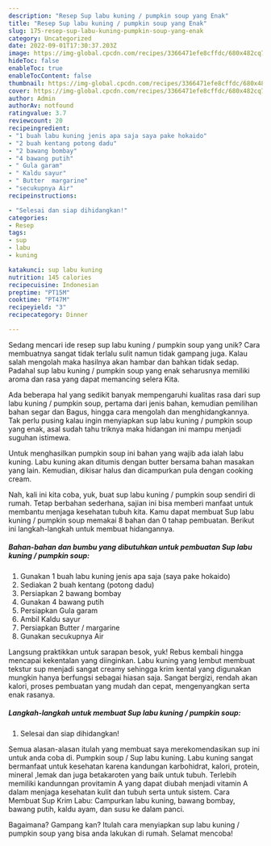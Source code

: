 ```yaml
---
description: "Resep Sup labu kuning / pumpkin soup yang Enak"
title: "Resep Sup labu kuning / pumpkin soup yang Enak"
slug: 175-resep-sup-labu-kuning-pumpkin-soup-yang-enak
category: Uncategorized
date: 2022-09-01T17:30:37.203Z
image: https://img-global.cpcdn.com/recipes/3366471efe8cffdc/680x482cq70/sup-labu-kuning-pumpkin-soup-foto-resep-utama.jpg
hideToc: false
enableToc: true
enableTocContent: false
thumbnail: https://img-global.cpcdn.com/recipes/3366471efe8cffdc/680x482cq70/sup-labu-kuning-pumpkin-soup-foto-resep-utama.jpg
cover: https://img-global.cpcdn.com/recipes/3366471efe8cffdc/680x482cq70/sup-labu-kuning-pumpkin-soup-foto-resep-utama.jpg
author: Admin
authorAv: notfound
ratingvalue: 3.7
reviewcount: 20
recipeingredient:
- "1 buah labu kuning jenis apa saja saya pake hokaido"
- "2 buah kentang potong dadu"
- "2 bawang bombay"
- "4 bawang putih"
- " Gula garam"
- " Kaldu sayur"
- " Butter  margarine"
- "secukupnya Air"
recipeinstructions:

- "Selesai dan siap dihidangkan!"
categories:
- Resep
tags:
- sup
- labu
- kuning

katakunci: sup labu kuning 
nutrition: 145 calories
recipecuisine: Indonesian
preptime: "PT15M"
cooktime: "PT47M"
recipeyield: "3"
recipecategory: Dinner

---
```





Sedang mencari ide resep sup labu kuning / pumpkin soup yang unik? Cara membuatnya sangat tidak terlalu sulit namun tidak gampang juga. Kalau salah mengolah maka hasilnya akan hambar dan bahkan tidak sedap. Padahal sup labu kuning / pumpkin soup yang enak seharusnya memiliki aroma dan rasa yang dapat memancing selera Kita.





Ada beberapa hal yang sedikit banyak mempengaruhi kualitas rasa dari sup labu kuning / pumpkin soup, pertama dari jenis bahan, kemudian pemilihan bahan segar dan Bagus, hingga cara mengolah dan menghidangkannya. Tak perlu pusing kalau ingin menyiapkan sup labu kuning / pumpkin soup yang enak,      asal sudah tahu triknya maka hidangan ini mampu menjadi suguhan istimewa.














Untuk menghasilkan pumpkin soup ini bahan yang wajib ada ialah labu kuning. Labu kuning akan ditumis dengan butter bersama bahan masakan yang lain. Kemudian, dikisar halus dan dicampurkan pula dengan cooking cream.






Nah, kali ini kita coba, yuk, buat sup labu kuning / pumpkin soup sendiri di rumah. Tetap berbahan sederhana, sajian ini bisa memberi manfaat untuk membantu menjaga kesehatan tubuh kita. Kamu dapat membuat Sup labu kuning / pumpkin soup memakai 8 bahan dan 0 tahap pembuatan. Berikut ini langkah-langkah untuk membuat hidangannya.

<!--inarticleads1-->

##### Bahan-bahan dan bumbu yang dibutuhkan untuk pembuatan Sup labu kuning / pumpkin soup:

1. Gunakan 1 buah labu kuning jenis apa saja (saya pake hokaido)
1. Sediakan 2 buah kentang (potong dadu)
1. Persiapkan 2 bawang bombay
1. Gunakan 4 bawang putih
1. Persiapkan  Gula garam
1. Ambil  Kaldu sayur
1. Persiapkan  Butter / margarine
1. Gunakan secukupnya Air


Langsung praktikkan untuk sarapan besok, yuk! Rebus kembali hingga mencapai kekentalan yang diinginkan. Labu kuning yang lembut membuat tekstur sup menjadi sangat creamy sehingga krim kental yang digunakan mungkin hanya berfungsi sebagai hiasan saja. Sangat bergizi, rendah akan kalori, proses pembuatan yang mudah dan cepat, mengenyangkan serta enak rasanya. 

<!--inarticleads2-->

##### Langkah-langkah untuk membuat Sup labu kuning / pumpkin soup:


1. Selesai dan siap dihidangkan!

Semua alasan-alasan itulah yang membuat saya merekomendasikan sup ini untuk anda coba di. Pumpkin soup / Sup labu kuning. Labu kuning sangat bermanfaat untuk kesehatan karena kandungan karbohidrat, kalori, protein, mineral ,lemak dan juga betakaroten yang baik untuk tubuh. Terlebih memiliki kandunngan provitamin A yang dapat diubah menjadi vitamin A dalam menjaga kesehatan kulit dan tubuh serta untuk sistem. Cara Membuat Sup Krim Labu: Campurkan labu kuning, bawang bombay, bawang putih, kaldu ayam, dan susu ke dalam panci. 

Bagaimana? Gampang kan? Itulah cara menyiapkan sup labu kuning / pumpkin soup yang bisa anda lakukan di rumah. Selamat mencoba!
